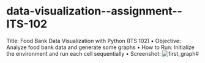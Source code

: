 # data-visualization--assignment--ITS-102
Title: Food Bank Data Visualization with Python (ITS 102)
• Objective: Analyze food bank data and generate some graphs 
• How to Run: Initialize the environment and run each cell sequentially
• Screenshot: ![first_graph](https://github.com/user-attachments/assets/fbe93d66-ce5d-4a42-b3b5-2987fd53c659)#

